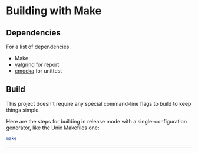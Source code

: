 # Building with Make

## Dependencies

For a list of dependencies.

- Make
- [valgrind](http://valgrind.org/) for report
- [cmocka](https://cmocka.org/) for unittest

## Build

This project doesn't require any special command-line flags to build to keep
things simple.

Here are the steps for building in release mode with a single-configuration
generator, like the Unix Makefiles one:

```sh
make
```

---